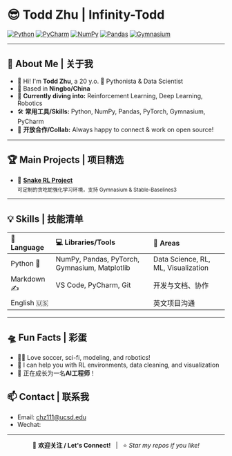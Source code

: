 # 😎 Todd Zhu | Infinity-Todd

[![Python](https://img.shields.io/badge/Python-3776AB?style=flat&logo=python&logoColor=white)]()
[![PyCharm](https://img.shields.io/badge/PyCharm-000000?style=flat&logo=pycharm&logoColor=white)]()
[![NumPy](https://img.shields.io/badge/NumPy-013243?style=flat&logo=numpy&logoColor=white)]()
[![Pandas](https://img.shields.io/badge/Pandas-150458?style=flat&logo=pandas&logoColor=white)]()
[![Gymnasium](https://img.shields.io/badge/Gymnasium-ffcc00?style=flat&logo=OpenAI&logoColor=black)]()

---
## 🚀 About Me | 关于我

- 👋 Hi! I'm **Todd Zhu**, a 20 y.o. 🐍 Pythonista & Data Scientist
- 📍 Based in **Ningbo/China**
- 🧠 **Currently diving into:** Reinforcement Learning, Deep Learning, Robotics
- 🛠️ **常用工具/Skills:** Python, NumPy, Pandas, PyTorch, Gymnasium, PyCharm
- 🔭 **开放合作/Collab:** Always happy to connect & work on open source!

---

## 🏆 Main Projects | 项目精选

- 🐍 [**Snake RL Project**](https://github.com/Infinity-Todd/snake-rl)  
  <sub>可定制的贪吃蛇强化学习环境，支持 Gymnasium & Stable-Baselines3</sub>
---
## 💡 Skills | 技能清单

| 🚩 Language  |  💻 Libraries/Tools     | 🧩 Areas         |
| :----------- | :--------------------- | :-------------- |
| Python 🐍    | NumPy, Pandas, PyTorch, Gymnasium, Matplotlib | Data Science, RL, ML, Visualization |
| Markdown ✍️  | VS Code, PyCharm, Git  | 开发与文档、协作 |
| English 🇺🇸  |                        | 英文项目沟通    |

---

## 🛸 Fun Facts | 彩蛋

- 🚴‍♂️ Love soccer, sci-fi, modeling, and robotics!
- 💬 I can help you with RL environments, data cleaning, and visualization
- 🌱 正在成长为一名**AI工程师**！

## 📫 Contact | 联系我

- Email: [chz111@ucsd.edu](mailto:chz111@eucsd.edu)
- Wechat:

---

<div align="center">
  
  👋 **欢迎关注 / Let's Connect!** &nbsp; | &nbsp; ⭐️ _Star my repos if you like!_  

</div>


